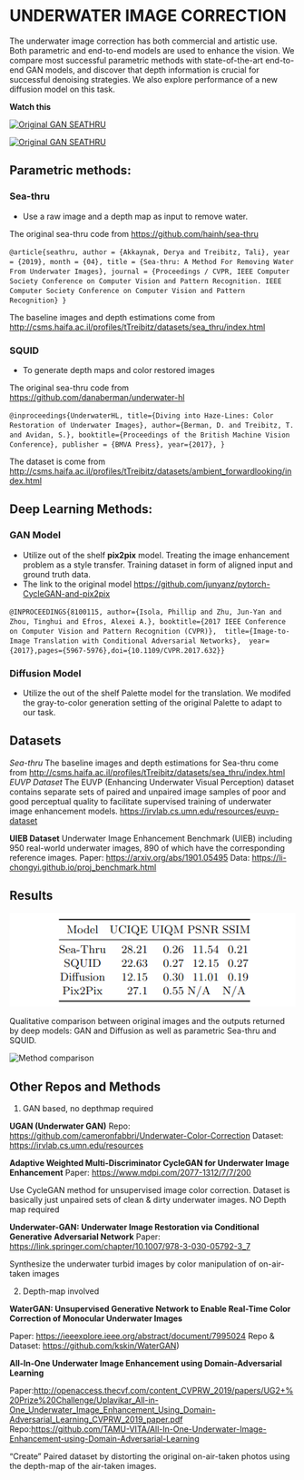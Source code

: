 # UNDERWATER IMAGE CORRECTION


The underwater image correction has both commercial and artistic use. Both parametric and end-to-end models are used to enhance the vision. We compare most successful parametric methods with state-of-the-art end-to-end GAN models, and discover that depth information is crucial for successful denoising strategies. We also explore performance of a new diffusion model on this task.

**Watch this**    

[![Original GAN SEATHRU](https://img.youtube.com/vi/jmMjNaARCiE/0.jpg)](https://youtu.be/jmMjNaARCiE  "Original GAN SEATHRU")

[![Original GAN SEATHRU](https://img.youtube.com/vi/BBAWEzrvduE/0.jpg)](https://youtu.be/BBAWEzrvduE  "Original GAN SEATHRU")




## Parametric methods:

### Sea-thru

- Use a raw image and a depth map as input to remove water.

The original sea-thru code from https://github.com/hainh/sea-thru

``
@article{seathru,
author = {Akkaynak, Derya and Treibitz, Tali},
year = {2019},
month = {04},
title = {Sea-thru: A Method For Removing Water From Underwater Images},
journal = {Proceedings / CVPR, IEEE Computer Society Conference on Computer Vision and Pattern Recognition. IEEE Computer Society Conference on Computer Vision and Pattern Recognition}
}
``

The baseline images and depth estimations come from http://csms.haifa.ac.il/profiles/tTreibitz/datasets/sea_thru/index.html




### SQUID

- To generate depth maps and color restored images

The original sea-thru code from https://github.com/danaberman/underwater-hl

``
@inproceedings{UnderwaterHL,
title={Diving into Haze-Lines: Color Restoration of Underwater Images},
author={Berman, D. and Treibitz, T. and Avidan, S.},
booktitle={Proceedings of the British Machine Vision Conference},
publisher = {BMVA Press}, year={2017}, }
``


The dataset is come from http://csms.haifa.ac.il/profiles/tTreibitz/datasets/ambient_forwardlooking/index.html

## Deep Learning Methods:

### GAN Model

- Utilize out of the shelf **pix2pix** model. Treating the image enhancement problem as a style transfer. Training dataset in form of aligned input and ground truth data. 
- The link to the original model https://github.com/junyanz/pytorch-CycleGAN-and-pix2pix

``
@INPROCEEDINGS{8100115,
  author={Isola, Phillip and Zhu, Jun-Yan and Zhou, Tinghui and Efros, Alexei A.},
  booktitle={2017 IEEE Conference on Computer Vision and Pattern Recognition (CVPR)}, 
  title={Image-to-Image Translation with Conditional Adversarial Networks}, 
  year={2017},pages={5967-5976},doi={10.1109/CVPR.2017.632}}
``


### Diffusion Model

- Utilize the out of the shelf Palette model for the translation. We modifed the gray-to-color generation setting of the original Palette to adapt to our task.


## Datasets
*Sea-thru* The baseline images and depth estimations for Sea-thru come from http://csms.haifa.ac.il/profiles/tTreibitz/datasets/sea_thru/index.html    
*EUVP Dataset* The EUVP (Enhancing Underwater Visual Perception) dataset contains separate sets of paired and unpaired image samples of poor and good perceptual quality to facilitate supervised training of underwater image enhancement models. https://irvlab.cs.umn.edu/resources/euvp-dataset

**UIEB Dataset** Underwater Image Enhancement Benchmark (UIEB) including 950 real-world underwater images, 890 of which have the corresponding reference images. Paper: https://arxiv.org/abs/1901.05495   Data: https://li-chongyi.github.io/proj_benchmark.html



## Results


![Results](https://github.com/khleeloo/uwh_project/blob/master/results.png?raw=true "Results")

Qualitative comparison between original images and the outputs returned by deep models: GAN and Diffusion as well as parametric Sea-thru and SQUID.

![Method comparison](https://github.com/khleeloo/uwh_project/blob/master/Comparison.png?raw=true "Method comparison")

## Other Repos and Methods

1. GAN based, no depthmap required   

**UGAN (Underwater GAN)**
Repo: https://github.com/cameronfabbri/Underwater-Color-Correction
    Dataset: https://irvlab.cs.umn.edu/resources
    

**Adaptive Weighted Multi-Discriminator CycleGAN for Underwater Image Enhancement**
Paper: https://www.mdpi.com/2077-1312/7/7/200

Use CycleGAN method for unsupervised image color correction. 
Dataset is basically just unpaired sets of clean & dirty underwater images.
NO Depth map required

**Underwater-GAN: Underwater Image Restoration via Conditional Generative Adversarial Network**
Paper: https://link.springer.com/chapter/10.1007/978-3-030-05792-3_7

 Synthesize the underwater turbid images by color manipulation of on-air-taken images

2. Depth-map involved 

**WaterGAN: Unsupervised Generative Network to Enable Real-Time Color Correction of Monocular Underwater Images**

Paper: https://ieeexplore.ieee.org/abstract/document/7995024
Repo & Dataset: https://github.com/kskin/WaterGAN)


**All-In-One Underwater Image Enhancement using Domain-Adversarial Learning**

Paper:http://openaccess.thecvf.com/content_CVPRW_2019/papers/UG2+%20Prize%20Challenge/Uplavikar_All-in-One_Underwater_Image_Enhancement_Using_Domain-Adversarial_Learning_CVPRW_2019_paper.pdf
Repo:https://github.com/TAMU-VITA/All-In-One-Underwater-Image-Enhancement-using-Domain-Adversarial-Learning

“Create” Paired dataset by distorting the original on-air-taken photos using the depth-map of the air-taken images. 





